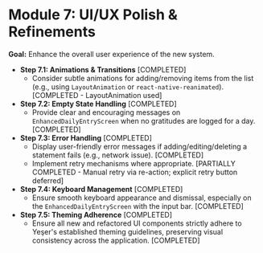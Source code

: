 # Module 7: UI/UX Polish & Refinements

**Goal:** Enhance the overall user experience of the new system.

*   **Step 7.1: Animations & Transitions** [COMPLETED]
    *   Consider subtle animations for adding/removing items from the list (e.g., using `LayoutAnimation` or `react-native-reanimated`). [COMPLETED - LayoutAnimation used]
*   **Step 7.2: Empty State Handling** [COMPLETED]
    *   Provide clear and encouraging messages on `EnhancedDailyEntryScreen` when no gratitudes are logged for a day. [COMPLETED]
*   **Step 7.3: Error Handling** [COMPLETED]
    *   Display user-friendly error messages if adding/editing/deleting a statement fails (e.g., network issue). [COMPLETED]
    *   Implement retry mechanisms where appropriate. [PARTIALLY COMPLETED - Manual retry via re-action; explicit retry button deferred]
*   **Step 7.4: Keyboard Management** [COMPLETED]
    *   Ensure smooth keyboard appearance and dismissal, especially on the `EnhancedDailyEntryScreen` with the input bar. [COMPLETED]
*   **Step 7.5: Theming Adherence** [COMPLETED]
    *   Ensure all new and refactored UI components strictly adhere to Yeşer's established theming guidelines, preserving visual consistency across the application. [COMPLETED]
